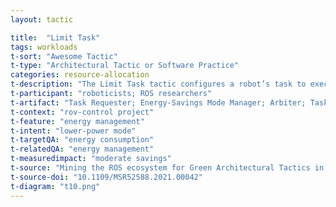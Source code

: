 ```yaml
---
layout: tactic

title:  "Limit Task"
tags: workloads
t-sort: "Awesome Tactic"
t-type: "Architectural Tactic or Software Practice"
categories: resource-allocation
t-description: "The Limit Task tactic configures a robot’s task to execute in energy-savings mode when energy levels reach a given threshold."
t-participant: "roboticists; ROS researchers"
t-artifact: "Task Requester; Energy-Savings Mode Manager; Arbiter; Task Executor"
t-context: "rov-control project"
t-feature: "energy management"
t-intent: "lower-power mode"
t-targetQA: "energy consumption"
t-relatedQA: "energy management"
t-measuredimpact: "moderate savings"
t-source: "Mining the ROS ecosystem for Green Architectural Tactics in Robotics and an Empirical Evaluation"
t-source-doi: "10.1109/MSR52588.2021.00042"
t-diagram: "t10.png"
---
```

